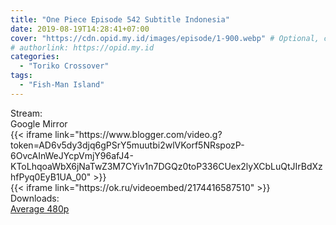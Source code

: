 ```yaml
---
title: "One Piece Episode 542 Subtitle Indonesia"
date: 2019-08-19T14:28:41+07:00
cover: "https://cdn.opid.my.id/images/episode/1-900.webp" # Optional, cover
# authorlink: https://opid.my.id
categories:
  - "Toriko Crossover"
tags:
  - "Fish-Man Island"
---
```

<div class="ui menu violet borderless inverted">
  <div class="header item active">
        Stream:
    </div>
  <a class="active item" data-tab="google">
    <i class="google drive icon"></i> Google
  </a>
  <a class="item nounderline" data-tab="mirror">
    <i class="odnoklassniki icon"></i> Mirror
  </a>
</div>
<div class="ui bottom attached tab segment active" style="border:0 !important;" data-tab="google">
{{< iframe link="https://www.blogger.com/video.g?token=AD6v5dy3djq6gPSrY5muutbi2wlVKorf5NRspozP-6OvcAInWeJYcpVmjY96afJ4-KToLhqoaWbX6jNaTwZ3M7CYiv1n7DGQz0toP336CUex2lyXCbLuQtJIrBdXzhfPyq0EyB1UA_00" >}}
</div>
<div class="ui bottom attached tab segment" style="border:0 !important;" data-tab="mirror">
{{< iframe link="https://ok.ru/videoembed/2174416587510" >}}
</div>
<div class="ui menu violet borderless inverted">
  <div class="header item active">
        Downloads:
    </div>
  <a class="item nounderline" href="https://ouo.io/Wag8Xw" target="_blank" rel="dofollow"><i class="google drive icon"></i>
    Average 480p</a>
</div>